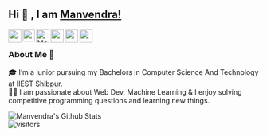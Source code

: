 ## Hi 👋 , I am [Manvendra!](https://manvendra-cv.web.app/)
<a href="mailto:manvendra141986@gmail.com">
  <img align="left" width="26px" src="https://cdn.jsdelivr.net/npm/simple-icons@v3/icons/gmail.svg" />
</a>
<a href="https://www.linkedin.com/in/manvendrajpoot/">
  <img align="left" width="24px" src="https://cdn.jsdelivr.net/npm/simple-icons@v3/icons/linkedin.svg"  />
</a>
<a href="https://dev.to/manvendrajpoot">
  <img src="https://d2fltix0v2e0sb.cloudfront.net/dev-badge.svg" alt="Manvendra Rajpoot's DEV Profile" width="26px" align="left">
</a>
<a href="https://twitter.com/manvendrajpoot_/">
  <img align="left" width="26px" src="https://cdn.jsdelivr.net/npm/simple-icons@v3/icons/twitter.svg" />
</a>
<a href="https://www.instagram.com/manvendrajpoot_/">
  <img align="left" width="26px" src="https://cdn.jsdelivr.net/npm/simple-icons@v3/icons/instagram.svg" />
</a>
<a href="https://www.facebook.com/manvendrajpoot.0/">
  <img align="left" width="26px" src="https://cdn.jsdelivr.net/npm/simple-icons@v3/icons/facebook.svg" />
</a>

<br />

### About Me 🚀
🎓 I’m a junior pursuing my Bachelors in Computer Science And Technology at IIEST Shibpur. </br>
👨‍💻  I am passionate about Web Dev, Machine Learning & I enjoy solving competitive programming questions and learning new things. </br>


![Manvendra's Github Stats](https://github-readme-stats.vercel.app/api?username=manvendra-rajpoot&show_icons=true&hide_border=true)
<br />
![visitors](https://visitor-badge.laobi.icu/badge?page_id=manvendra-rajpoot.manvendra-rajpoot)

<!--
**manvendra-rajpoot/manvendra-rajpoot** is a ✨ _special_ ✨ repository because its `README.md` (this file) appears on your GitHub profile.

Here are some ideas to get you started:

- 🔭 I’m currently working on ...
- 🌱 I’m currently learning ...
- 👯 I’m looking to collaborate on ...
- 🤔 I’m looking for help with ...
- 💬 Ask me about ...
- 📫 How to reach me: ...
- 😄 Pronouns: ...
- ⚡ Fun fact: ...
-->
